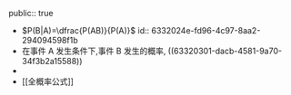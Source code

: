 public:: true

- $P(B|A)=\dfrac{P(AB)}{P(A)}$
  id:: 6332024e-fd96-4c97-8aa2-294094598f1b
- 在事件 A 发生条件下,事件 B 发生的概率, ((63320301-dacb-4581-9a70-34f3b2a15588))
-
- [[全概率公式]]